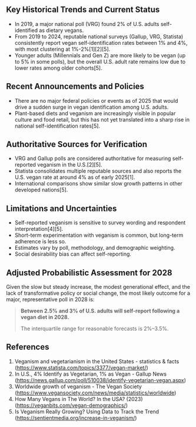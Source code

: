 ## Key Historical Trends and Current Status

- In 2019, a major national poll (VRG) found 2% of U.S. adults self-identified as dietary vegans.
- From 2019 to 2024, reputable national surveys (Gallup, VRG, Statista) consistently report vegan self-identification rates between 1% and 4%, with most clustering at 1%-2%[1][2][5].
- Younger adults (Millennials and Gen Z) are more likely to be vegan (up to 5% in some polls), but the overall U.S. adult rate remains low due to lower rates among older cohorts[5].

## Recent Announcements and Policies

- There are no major federal policies or events as of 2025 that would drive a sudden surge in vegan identification among U.S. adults.
- Plant-based diets and veganism are increasingly visible in popular culture and food retail, but this has not yet translated into a sharp rise in national self-identification rates[5].

## Authoritative Sources for Verification

- VRG and Gallup polls are considered authoritative for measuring self-reported veganism in the U.S.[2][5].
- Statista consolidates multiple reputable sources and also reports the U.S. vegan rate at around 4% as of early 2025[1].
- International comparisons show similar slow growth patterns in other developed nations[5].

## Limitations and Uncertainties

- Self-reported veganism is sensitive to survey wording and respondent interpretation[4][5].
- Short-term experimentation with veganism is common, but long-term adherence is less so.
- Estimates vary by poll, methodology, and demographic weighting.
- Social desirability bias can affect self-reporting.

## Adjusted Probabilistic Assessment for 2028

Given the slow but steady increase, the modest generational effect, and the lack of transformative policy or social change, the most likely outcome for a major, representative poll in 2028 is:

> **Between 2.5% and 3% of U.S. adults will self-report following a vegan diet in 2028.**
>
> The interquartile range for reasonable forecasts is 2%–3.5%.

## References

1. Veganism and vegetarianism in the United States - statistics & facts (https://www.statista.com/topics/3377/vegan-market/)
2. In U.S., 4% Identify as Vegetarian, 1% as Vegan - Gallup News (https://news.gallup.com/poll/510038/identify-vegetarian-vegan.aspx)
3. Worldwide growth of veganism - The Vegan Society (https://www.vegansociety.com/news/media/statistics/worldwide)
4. How Many Vegans in The World? In the USA? (2023) (https://veganbits.com/vegan-demographics/)
5. Is Veganism Really Growing? Using Data to Track the Trend (https://sentientmedia.org/increase-in-veganism/)